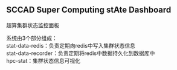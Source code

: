 ## SCCAD Super Computing stAte Dashboard

超算集群状态监控面板

系统由3个部分组成：  
stat-data-redis：负责定期向redis中写入集群状态信息  
stat-data-recorder：负责定期将redis中数据持久化到数据库中  
hpc-stat：集群状态信息可视化  
